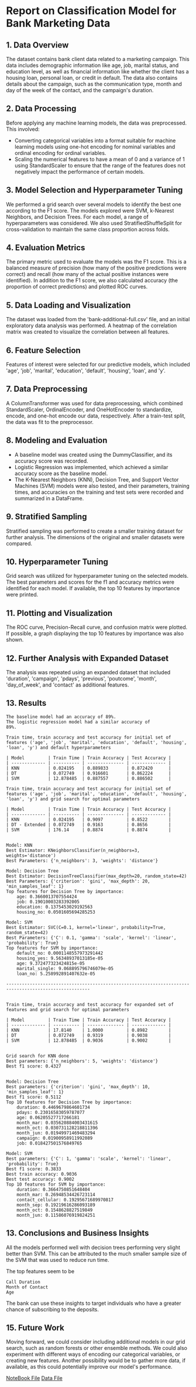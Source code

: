 # Report on Classification Model for Bank Marketing Data

## 1. Data Overview

The dataset contains bank client data related to a marketing campaign. This data includes demographic information like age, job, marital status, and education level, as well as financial information like whether the client has a housing loan, personal loan, or credit in default. The data also contains details about the campaign, such as the communication type, month and day of the week of the contact, and the campaign's duration.

## 2. Data Processing

Before applying any machine learning models, the data was preprocessed. This involved:

- Converting categorical variables into a format suitable for machine learning models using one-hot encoding for nominal variables and ordinal encoding for ordinal variables.
- Scaling the numerical features to have a mean of 0 and a variance of 1 using StandardScaler to ensure that the range of the features does not negatively impact the performance of certain models.

## 3. Model Selection and Hyperparameter Tuning

We performed a grid search over several models to identify the best one according to the F1 score. The models explored were SVM, k-Nearest Neighbors, and Decision Trees. For each model, a range of hyperparameters was considered. We also used StratifiedShuffleSplit for cross-validation to maintain the same class proportion across folds.

## 4. Evaluation Metrics 

The primary metric used to evaluate the models was the F1 score. This is a balanced measure of precision (how many of the positive predictions were correct) and recall (how many of the actual positive instances were identified). In addition to the F1 score, we also calculated accuracy (the proportion of correct predictions) and plotted ROC curves.

## 5. Data Loading and Visualization

The dataset was loaded from the 'bank-additional-full.csv' file, and an initial exploratory data analysis was performed. A heatmap of the correlation matrix was created to visualize the correlation between all features.

## 6. Feature Selection

Features of interest were selected for our predictive models, which included 'age', 'job', 'marital', 'education', 'default', 'housing', 'loan', and 'y'.

## 7. Data Preprocessing

A ColumnTransformer was used for data preprocessing, which combined StandardScaler, OrdinalEncoder, and OneHotEncoder to standardize, encode, and one-hot encode our data, respectively. After a train-test split, the data was fit to the preprocessor.

## 8. Modeling and Evaluation

- A baseline model was created using the DummyClassifier, and its accuracy score was recorded.
- Logistic Regression was implemented, which achieved a similar accuracy score as the baseline model.
- The K-Nearest Neighbors (KNN), Decision Tree, and Support Vector Machines (SVM) models were also tested, and their parameters, training times, and accuracies on the training and test sets were recorded and summarized in a DataFrame.

## 9. Stratified Sampling

Stratified sampling was performed to create a smaller training dataset for further analysis. The dimensions of the original and smaller datasets were compared.

## 10. Hyperparameter Tuning

Grid search was utilized for hyperparameter tuning on the selected models. The best parameters and scores for the f1 and accuracy metrics were identified for each model. If available, the top 10 features by importance were printed.

## 11. Plotting and Visualization

The ROC curve, Precision-Recall curve, and confusion matrix were plotted. If possible, a graph displaying the top 10 features by importance was also shown.

## 12. Further Analysis with Expanded Dataset

The analysis was repeated using an expanded dataset that included 'duration', 'campaign', 'pdays', 'previous', 'poutcome', 'month', 'day_of_week', and 'contact' as additional features.


## 13. Results

    The baseline model had an accuracy of 89%. 
    The logistic regression model had a similar accuracy of
    89%.

    Train time, train accuracy and test accuracy for initial set of features ('age', 'job', 'marital', 'education', 'default', 'housing', 'loan', 'y') and default hyperparameters

    | Model         | Train Time | Train Accuracy | Test Accuracy |
    | ------------- | ---------- | -------------- | ------------- |
    | KNN           | 0.024195   | 0.889833       | 0.872420      |
    | DT            | 0.072749   | 0.916601       | 0.862224      |
    | SVM           | 12.878485  | 0.887557       | 0.886502      |

    Train time, train accuracy and test accuracy for initial set of features ('age', 'job', 'marital', 'education', 'default', 'housing', 'loan', 'y') and grid search for optimal parameters

    | Model         | Train Time | Train Accuracy | Test Accuracy |
    | ------------- | ---------- | -------------- | ------------- |
    | KNN           | 0.024195   | 0.9097         | 0.8522        |
    | DT - Extended | 0.072749   | 0.9163         | 0.8656        |
    | SVM           | 176.14     | 0.8874         | 0.8874        |


    Model: KNN
    Best Estimator: KNeighborsClassifier(n_neighbors=3, weights='distance')
    Best Parameters: {'n_neighbors': 3, 'weights': 'distance'}

    Model: Decision Tree
    Best Estimator: DecisionTreeClassifier(max_depth=20, random_state=42)
    Best Parameters: {'criterion': 'gini', 'max_depth': 20, 'min_samples_leaf': 1}
    Top features for Decision Tree by importance:
        age: 0.3660013707554424
        job: 0.19010003283392005
        education: 0.1375453029192563
        housing_no: 0.0501605694285253

    Model: SVM
    Best Estimator: SVC(C=0.1, kernel='linear', probability=True, random_state=42)
    Best Parameters: {'C': 0.1, 'gamma': 'scale', 'kernel': 'linear', 'probability': True}
    Top features for SVM by importance:
        default_no: 0.0001148557973291442
        housing_yes: 9.56348937013185e-05
        age: 9.372477323424815e-05
        marital_single: 9.068895796746079e-05
        loan_no: 5.258992891407632e-05

    ------------------------------------------------------------------------------------------------------


    Train time, train accuracy and test accuracy for expanded set of features and grid search for optimal parameters

    | Model         | Train Time | Train Accuracy | Test Accuracy |
    | ------------- | ---------- | -------------- | ------------- |
    | KNN           | 17.8140    | 1.0000         | 0.8982        |
    | DT            | 0.072749   | 0.9319         | 0.9038        |
    | SVM           | 12.878485  | 0.9036         | 0.9002        |


    Grid search for KNN done
    Best parameters: {'n_neighbors': 5, 'weights': 'distance'}
    Best f1 score: 0.4327


    Model: Decision Tree
    Best parameters: {'criterion': 'gini', 'max_depth': 10, 'min_samples_leaf': 1}
    Best f1 score: 0.5112
    Top 10 features for Decision Tree by importance:
        duration: 0.4469679864601734
        pdays: 0.23016583059787077
        age: 0.06205527717266181
        month_mar: 0.035620884003431615
        month_oct: 0.030731128218811396
        month_jun: 0.01949971469483294
        campaign: 0.01900958911992089
        job: 0.018427501576849765

    Model: SVM
    Best parameters: {'C': 1, 'gamma': 'scale', 'kernel': 'linear', 'probability': True}
    Best f1 score: 0.3833
    Best train accuracy: 0.9036
    Best test accuracy: 0.9002
    Top 10 features for SVM by importance:
        duration: 0.3664750851648404
        month_mar: 0.26948534426723114
        contact_cellular: 0.19295671689970817
        month_sep: 0.19219616286093189
        month_oct: 0.1548628827519849
        month_jun: 0.11586076919824251



## 13. Conclusions and Business Insights

All the models performed well with decision trees performing very slight better than SVM. This can be attributed to the much smaller sample size of the SVM that was used to reduce run time.

The top features seem to be 

    Call Duration
    Month of Contact
    Age

The bank can use these insights to target individuals who have a greater chance of subscribing to the deposits.


## 15. Future Work 

Moving forward, we could consider including additional models in our grid search, such as random forests or other ensemble methods. We could also experiment with different ways of encoding our categorical variables, or creating new features. Another possibility would be to gather more data, if available, as this could potentially improve our model's performance.

[NoteBook File](prompt_III.ipynb)
[Data File](bank-additional-full.csv)

